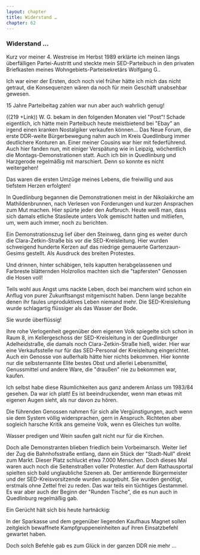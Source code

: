 ```yaml
---  
layout: chapter
title: Widerstand …
chapter: 62
---  
```


### Widerstand …

Kurz vor meiner 4. Westreise im Herbst 1989 erklärte ich meinen längs
überfälligen Partei-Austritt und steckte mein SED-Parteibuch in den privaten
Briefkasten meines Wohngebiets-Parteisekretärs Wolfgang G..

Ich war einer der Ersten, doch noch viel früher hätte ich mich das nicht
getraut, die Konsequenzen wären da noch für mein Geschäft unabsehbar gewesen.

15 Jahre Parteibeitag zahlen war nun aber auch wahrlich genug!

((219 +Link)) W. G. bekam in den folgenden Monaten viel "Post"! Schade
eigentlich, ich hätte mein Parteibuch heute meistbietend bei "Ebay" an irgend
einen kranken Nostalgiker verkaufen können… Das Neue Forum, die erste DDR-weite Bürgerbewegung nahm auch im Kreis Quedlinburg immer deutlichere Konturen
an. Einer meiner Cousins war hier mit federführend. Auch hier fanden nun, mit
einiger Verspätung wie in Leipzig, wöchentlich die Montags-Demonstrationen
statt. Auch ich bin in Quedlinburg und Harzgerode regelmäßig mit marschiert.
Denn so konnte es nicht weitergehen!

Das waren die ersten Umzüge meines Lebens, die freiwillig und aus tiefstem
Herzen erfolgten!

In Quedlinburg begannen die Demonstrationen meist in der Nikolaikirche am
Mathildenbrunnen, nach Verlesen von Forderungen und kurzen Ansprachen zum Mut
machen. Hier spürte jeder den Aufbruch. Heute weiß man, dass sich damals
etliche Stasileute unters Volk gemischt hatten und mitliefen, um, wem auch
immer, noch zu berichten.

Ein Demonstrationszug lief über den Steinweg, dann ging es weiter durch die
Clara-Zetkin-Straße bis vor die SED-Kreisleitung. Hier wurden schweigend
hunderte Kerzen auf das niedrige gemauerte Gartenzaun-Gesims gestellt. Als
Ausdruck des breiten Protestes.

Und drinnen, hinter schäbigen, teils kaputten herabgelassenen und Farbreste
blätternden Holzrollos machten sich die "tapfersten" Genossen die Hosen voll!

Teils wohl aus Angst ums nackte Leben, doch bei manchem wird schon ein Anflug
von purer Zukunftsangst mitgemischt haben. Denn lange bezahlte denen ihr
faules unproduktives Leben niemand mehr. Die SED-Kreisleitung wurde
schlagartig flüssiger als das Wasser der Bode.

Sie wurde überflüssig!

Ihre rohe Verlogenheit gegenüber dem eigenen Volk spiegelte sich schon in Raum
8, im Kellergeschoss der SED-Kreisleitung in der Quedlinburger Adelheidstraße,
die damals noch Clara-Zetkin-Straße hieß, wider. Hier war eine Verkaufsstelle
nur für das SED-Personal der Kreisleitung eingerichtet. Auch ein Genosse von
außerhalb hätte hier nichts bekommen. Hier konnte nur die selbsternannte Elite
bestes Obst und allerlei Lebensmittel, Genussmittel und andere Ware, die
"draußen" nie zu bekommen war, kaufen.

Ich selbst habe diese Räumlichkeiten aus ganz anderem Anlass um 1983/84
gesehen. Da war ich platt! Es ist beeindruckender, wenn man etwas mit eigenen
Augen sieht, als nur davon zu hören.

Die führenden Genossen nahmen für sich alle Vergünstigungen, auch wenn sie dem
System völlig widersprachen, gern in Anspruch. Richteten aber sogleich harsche
Kritik ans gemeine Volk, wenn es Gleiches tun wollte.

Wasser predigen und Wein saufen galt nicht nur für die Kirchen.

Doch alle Demonstranten blieben friedlich beim Vorbeimarsch. Weiter lief der
Zug die Bahnhofsstraße entlang, dann ein Stück der "Stadt-Null" direkt zum
Markt. Dieser Platz schluckt etwa 7.000 Menschen. Doch dieses Mal waren auch
noch die Seitenstraßen voller Protestler. Auf dem Rathausportal spielten sich
bald unglaubliche Szenen ab. Der amtierende Bürgermeister und der SED-Kreisvorsitzende wurden ausgebuht. Sie wurden genötigt, erstmals ohne Zettel
frei zu reden. Das war teils ein tüchtiges Gestammel. Es war aber auch der
Beginn der "Runden Tische", die es nun auch in Quedlinburg regelmäßig gab.

Ein Gerücht hält sich bis heute hartnäckig:

In der Sparkasse und dem gegenüber liegenden Kaufhaus Magnet sollen zeitgleich
bewaffnete Kampfgruppeneinheiten auf ihren Einsatzbefehl gewartet haben.

Doch solch Befehle gab es zum Glück in der ganzen DDR nie mehr …

